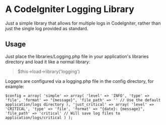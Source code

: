 A CodeIgniter Logging Library
===================
Just a simple library that allows for multiple logs in CodeIgniter, rather than just the single log provided as standard.

Usage
-----
Just place the libraries/Logging.php file in your application's libraries directory and load it like a normal library:

>
>   $this->load->library('logging')
>

Loggers are configured via a logging.php file in the config directory, for example:

`
$config = array(
    'simple' => array(
        'level' => 'INFO',
        'type' => 'file',
        'format' => "{message}",
        'file_path' => '' // Use the default application/logs directory
    ),
    'just_critical' => array(
        'level' => 'CRITICAL',
        'type' => 'file',
        'format' => "{date}: {message}",
        'file_path' => 'critical' // Will save log files to application/logs/critical
    )
);
`
